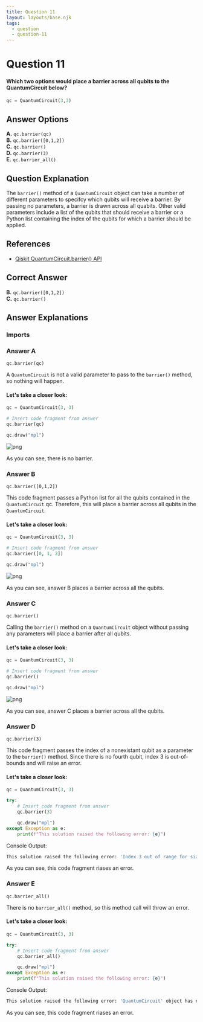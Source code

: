 ```yaml
---
title: Question 11
layout: layouts/base.njk
tags:
  - question
  - question-11
---
```

# Question 11

#### Which two options would place a barrier across all qubits to the QuantumCircuit below?
```python
qc = QuantumCircuit(3,3)
```

## Answer Options

**A.** `qc.barrier(qc)`  
**B.** `qc.barrier([0,1,2])`  
**C.** `qc.barrier()`  
**D.** `qc.barrier(3)`  
**E.** `qc.barrier_all()`  

## Question Explanation

The `barrier()` method of a `QuantumCircuit` object can take a number of different parameters to specifcy which qubits will receive a barrier.
By passing no parameters, a barrier is drawn across all quabits.
Other valid parameters include a list of the qubits that should receive a barrier or a Python list containing the index of the qubits for which a barrier should be applied.

## References

* [Qiskit QuantumCircuit.barrier() API](https://qiskit.org/documentation/stubs/qiskit.circuit.QuantumCircuit.barrier.html#qiskit.circuit.QuantumCircuit.barrier)

## Correct Answer

**B.** `qc.barrier([0,1,2])`  
**C.** `qc.barrier()`  

## Answer Explanations

### Imports

### Answer A

`qc.barrier(qc)`  

A `QuantumCircuit` is not a valid parameter to pass to the `barrier()` method, so nothing will happen.

#### Let's take a closer look:


```python
qc = QuantumCircuit(3, 3)

# Insert code fragment from answer
qc.barrier(qc)

qc.draw("mpl")
```




    
![png](output_13_0.png)
    



As you can see, there is no barrier.

### Answer B

`qc.barrier([0,1,2])`  

This code fragment passes a Python list for all the qubits contained in the `QuantumCircuit` qc.
Therefore, this will place a barrier across all qubits in the `QuantumCircuit`.

#### Let's take a closer look:


```python
qc = QuantumCircuit(3, 3)

# Insert code fragment from answer
qc.barrier([0, 1, 2])

qc.draw("mpl")
```




    
![png](output_17_0.png)
    



As you can see, answer B places a barrier across all the qubits.

### Answer C

`qc.barrier()` 

Calling the `barrier()` method on a `QuantumCircuit` object without passing any parameters will place a barrier after all qubits.

#### Let's take a closer look:


```python
qc = QuantumCircuit(3, 3)

# Insert code fragment from answer
qc.barrier()

qc.draw("mpl")
```




    
![png](output_21_0.png)
    



As you can see, answer C places a barrier across all the qubits.

### Answer D

`qc.barrier(3)`

This code fragment passes the index of a nonexistant qubit as a parameter to the  `barrier()` method.
Since there is no fourth qubit, index 3 is out-of-bounds and will raise an error.

#### Let's take a closer look:


```python
qc = QuantumCircuit(3, 3)

try:
    # Insert code fragment from answer
    qc.barrier(3)

    qc.draw("mpl")
except Exception as e:
    print(f"This solution raised the following error: {e}")
```

Console Output:
```bash
This solution raised the following error: 'Index 3 out of range for size 3.'

```

As you can see, this code fragment riases an error.

### Answer E

`qc.barrier_all()`

There is no `barrier_all()` method, so this method call will throw an error.

#### Let's take a closer look:


```python
qc = QuantumCircuit(3, 3)

try:
    # Insert code fragment from answer
    qc.barrier_all()

    qc.draw("mpl")
except Exception as e:
    print(f"This solution raised the following error: {e}")
```

Console Output:
```bash
This solution raised the following error: 'QuantumCircuit' object has no attribute 'barrier_all'

```

As you can see, this code fragment riases an error.
